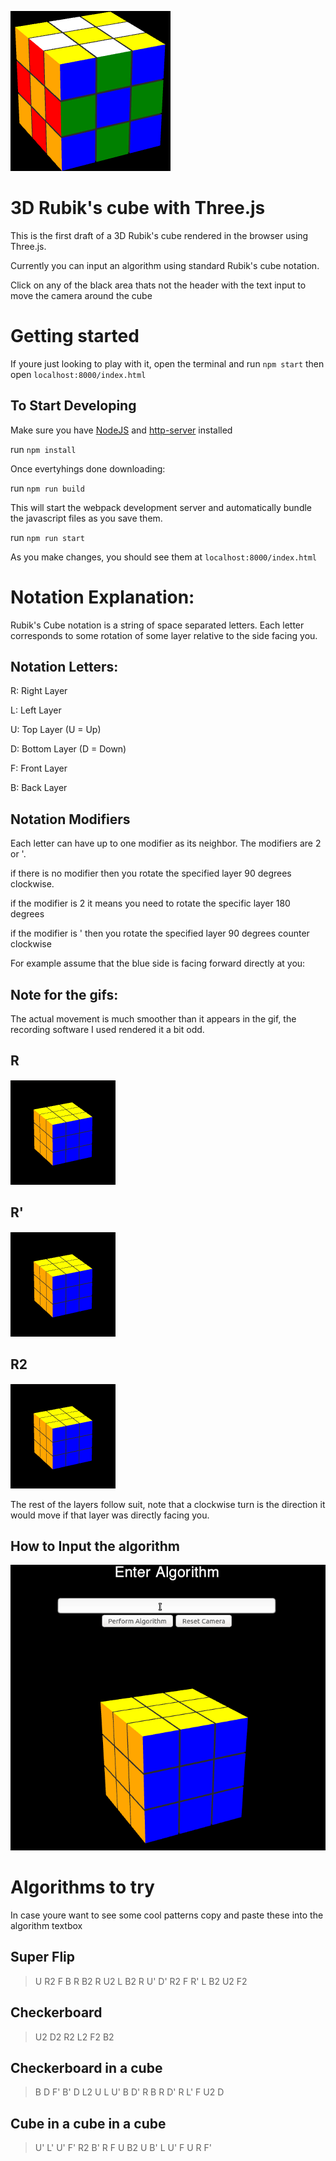 ![Rubik's Cube](./assets/RubiksHeaderLogo.png)
# 3D Rubik's cube with Three.js

This is the first draft of a 3D Rubik's cube rendered in the browser using Three.js.

Currently you can input an algorithm using standard Rubik's cube notation.

Click on any of the black area thats not the header with the text input to move the camera around the cube

# Getting started

If youre just looking to play with it, open the terminal and run `npm start`
then open `localhost:8000/index.html`

## To Start Developing

Make sure you have [NodeJS](https://nodejs.org/en/) and [http-server](https://www.npmjs.com/package/http-server) installed

run `npm install`

Once evertyhings done downloading:

run `npm run build`

This will start the webpack development server and automatically bundle the javascript files as you save them.

run `npm run start`

As you make changes, you should see them at `localhost:8000/index.html`

# Notation Explanation:

Rubik's Cube notation is a string of space separated letters. Each letter corresponds to some rotation of some layer relative to the side facing you.

## Notation Letters:

R: Right Layer

L: Left Layer

U: Top Layer (U = Up)

D: Bottom Layer (D = Down)

F: Front Layer

B: Back Layer

## Notation Modifiers

Each letter can have up to one modifier as its neighbor. The modifiers are 2 or '.

if there is no modifier then you rotate the specified layer 90 degrees clockwise.

if the modifier is 2 it means you need to rotate the specific layer 180 degrees

if the modifier is ' then you rotate the specified layer 90 degrees counter clockwise

For example assume that the blue side is facing forward directly at you:

## Note for the gifs:
The actual movement is much smoother than it appears in the gif, the recording software I used rendered it a bit odd.

## R
![GIF](./assets/RMove.gif)

## R'
![GIF](./assets/RPMove.gif)

## R2
![GIF](./assets/R2Move.gif)

The rest of the layers follow suit, note that a clockwise turn is the direction it would move if that layer was directly facing you.

## How to Input the algorithm

![GIF](./assets/AlgoInput.gif)

# Algorithms to try

In case youre want to see some cool patterns copy and paste these into the algorithm textbox


## Super Flip
>U R2 F B R B2 R U2 L B2 R U' D' R2 F R' L B2 U2 F2

## Checkerboard
>U2 D2 R2 L2 F2 B2

## Checkerboard in a cube
>B D F' B' D L2 U L U' B D' R B R D' R L' F U2 D

## Cube in a cube in a cube
>U' L' U' F' R2 B' R F U B2 U B' L U' F U R F'